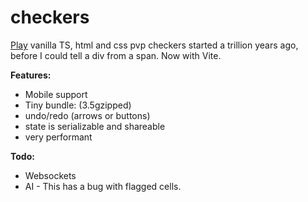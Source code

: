 # checkers

[Play](https://netanel-haber.github.io/checkers/) vanilla TS, html and css pvp checkers started a trillion years ago, before I could tell a div from a span.
Now with Vite.

**Features:**

- Mobile support
- Tiny bundle: (3.5gzipped)
- undo/redo (arrows or buttons)
- state is serializable and shareable
- very performant

**Todo:**

- Websockets
- AI - This has a bug with flagged cells.

